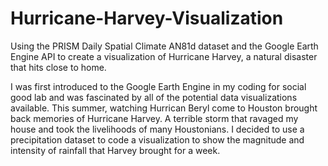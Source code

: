# Hurricane-Harvey-Visualization
Using the PRISM Daily Spatial Climate AN81d dataset and the Google Earth Engine API to create a visualization of Hurricane Harvey, a natural disaster that hits close to home.

I was first introduced to the Google Earth Engine in my coding for social good lab and was fascinated by all of the potential data visualizations available. This summer, watching Hurrican Beryl come to Houston brought back memories of Hurricane Harvey. A terrible storm that ravaged my house and took the livelihoods of many Houstonians. I decided to use a precipitation dataset to code a visualization to show the magnitude and intensity of rainfall that Harvey brought for a week.
